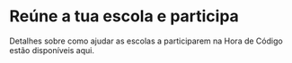 

# Reúne a tua escola e participa

Detalhes sobre como ajudar as escolas a participarem na Hora de Código estão disponíveis aqui.